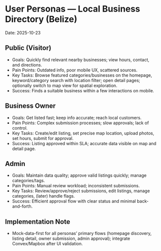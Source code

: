  # User Personas — Local Business Directory (Belize)
 
 Date: 2025-10-23
 
 ## Public (Visitor)
 - Goals: Quickly find relevant nearby businesses; view hours, contact, and directions.
 - Pain Points: Outdated info, poor mobile UX, scattered sources.
- Key Tasks: Browse featured categories/businesses on the homepage, keyword/category search with location filter; open detail pages; optionally switch to map view for spatial exploration.
 - Success: Finds a suitable business within a few interactions on mobile.
 
 ## Business Owner
 - Goals: Get listed fast; keep info accurate; reach local customers.
 - Pain Points: Complex submission processes; slow approvals; lack of control.
 - Key Tasks: Create/edit listing, set precise map location, upload photos, set hours, submit for approval.
 - Success: Listing approved within SLA; accurate data visible on map and detail page.
 
 ## Admin
 - Goals: Maintain data quality; approve valid listings quickly; manage categories/tags.
 - Pain Points: Manual review workload; inconsistent submissions.
 - Key Tasks: Review/approve/reject submissions, edit listings, manage categories, (later) handle flags.
 - Success: Efficient approval flow with clear status and minimal back-and-forth.

## Implementation Note
- Mock-data-first for all personas’ primary flows (homepage discovery, listing detail, owner submission, admin approval); integrate Convex/Mapbox after UI validation.
 
